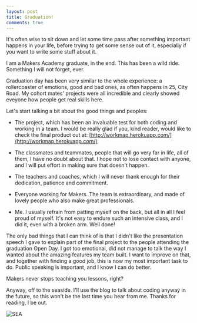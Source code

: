 ```yaml
---
layout: post
title: Graduation!
comments: true
---
```


It's often wise to sit down and let some time pass after something important happens in your life, before trying to get some sense out of it, especially if you want to write some stuff about it.

I am a Makers Academy graduate, in the end. This has been a wild ride. Something I will not forget, ever.

Graduation day has been very similar to the whole experience: a rollercoaster of emotions, good and bad ones, as often happens in 25, City Road. My cohort mates' projects were all incredible and clearly showed eveyone how people get real skills here.

Let's start talking a bit about the good things and peoples: 

* The project, which has been an invaluable test for both coding and working in a team. I would be really glad if you, kind reader, would like to check the final product out at: [http://workmap.herokuapp.com/](http://workmap.herokuapp.com/)

* The classmates and teammates, people that will go very far in life, all of them, I have no doubt about that. I hope not to lose contact with anyone, and I will put effort in making sure that doesn't happen.

* The teachers and coaches, which I will never thank enough for their dedication, patience and commitment.

* Everyone working for Makers. The team is extraordinary, and made of lovely people who also make great professionals.

* Me. I usually refrain from patting myself on the back, but all in all I feel proud of myself. It's not easy to endure such an intensive class, and I did it, even with a broken arm. Well done!

The only bad things that I can think of is that I didn't like the presentation speech I gave to explain part of the final project to the people attending the graduation Open Day. I got too emotional, did not manage to talk the way I wanted about the amazing features my team built. I want to improve on that, and together with finding a good job, this is now my most important task to do. Public speaking is important, and I know I can do better.

Makers never stops teaching you lessons, right?

Anyway, off to the seaside. I'll use the blog to talk about coding anyway in the future, so this won't be the last time you hear from me. Thanks for reading, I be out.

![SEA](http://federicomaffei.github.io/public/images/sea.jpg)

